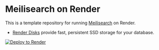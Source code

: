 # Meilisearch on Render

This is a template repository for running [Meilisearch](https://www.meilisearch.com) on Render. 

* [Render Disks](https://render.com/docs/disks) provide fast, persistent SSD storage for your database.

[![Deploy to Render](https://render.com/images/deploy-to-render-button.svg)](https://render.com/deploy?repo=https://github.com/arnaudDerbey/meilirender/edit/main/README.md)
